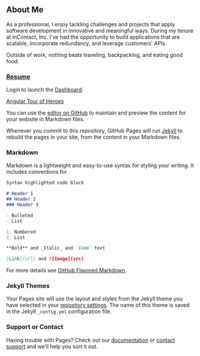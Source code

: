 ## About Me
As a professional, I enjoy tackling challenges and projects that apply software development in innovative and meaningful ways. During my tenure at inContact, Inc. I've had the opportunity to build applications that are scalable, incorporate redundancy, and leverage customers' APIs.

Outside of work, nothing beats traveling, backpacking, and eating good food.

### [Resume](Resume.md)

Login to launch the [Dashboard](https://agarciamog.github.io/incontact-dashboard/redirect).

[Angular Tour of Heroes](https://agarciamog.github.io/angular-tour-of-heroes/)

You can use the [editor on GitHub](https://github.com/agarciamog/incontact-dashboard/edit/master/README.md) to maintain and preview the content for your website in Markdown files.

Whenever you commit to this repository, GitHub Pages will run [Jekyll](https://jekyllrb.com/) to rebuild the pages in your site, from the content in your Markdown files.

### Markdown

Markdown is a lightweight and easy-to-use syntax for styling your writing. It includes conventions for

```markdown
Syntax highlighted code block

# Header 1
## Header 2
### Header 3

- Bulleted
- List

1. Numbered
2. List

**Bold** and _Italic_ and `Code` text

[Link](url) and ![Image](src)
```

For more details see [GitHub Flavored Markdown](https://guides.github.com/features/mastering-markdown/).

### Jekyll Themes

Your Pages site will use the layout and styles from the Jekyll theme you have selected in your [repository settings](https://github.com/agarciamog/incontact-dashboard/settings). The name of this theme is saved in the Jekyll `_config.yml` configuration file.

### Support or Contact

Having trouble with Pages? Check out our [documentation](https://help.github.com/categories/github-pages-basics/) or [contact support](https://github.com/contact) and we’ll help you sort it out.
